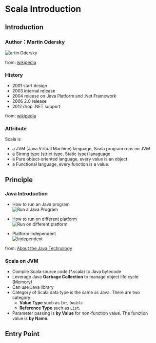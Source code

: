 # Scala Introduction

## Introduction

### Author：Martin Odersky  
![artin Odersky](https://upload.wikimedia.org/wikipedia/commons/thumb/b/b7/Mark_Odersky_photo_by_Linda_Poeng.jpg/389px-Mark_Odersky_photo_by_Linda_Poeng.jpg)

from: [wikipedia](https://en.wikipedia.org/wiki/Martin_Odersky)

### History
* 2001 start design
* 2003 internal release
* 2004 release on Java Platform and .Net Framework
* 2006 2.0 release
* 2012 drop .NET support

from: [wikipedia](https://en.wikipedia.org/wiki/Scala_(programming_language)#History)

### Attribute
Scala is  
* a JVM (Java Virtual Machine) language, Scala program runs on JVM.
* a Strong type (strict type, Static type) lanaguage
* a Pure object-oriented language, every value is an object.
* a Functional language, every function is a value.

## Principle

### Java Introduction

* How to run an Java program  
![Run a Java Program](https://docs.oracle.com/javase/tutorial/figures/getStarted/getStarted-compiler.gif)

* How to run on different platform  
![Run on different platform](https://docs.oracle.com/javase/tutorial/figures/getStarted/helloWorld.gif)

* Platform Independent  
![Independent](https://docs.oracle.com/javase/tutorial/figures/getStarted/getStarted-jvm.gif)

from: [About the Java Technology](https://docs.oracle.com/javase/tutorial/getStarted/intro/definition.html)

### Scala on JVM
* Compile Scala source code (\*.scala) to Java bytecode
* Leverage Java **Garbage Collection** to manage object life cycle (Memory)
* Can use Java library
* Category of Scala data type is the same as Java. There are two category:
  * **Value Type** such as `Int`, `Double`
  * **Reference Type** such as `List`.
* Parameter passing is **by Value** for non-function value. The function value is **by Name**.

## Entry Point
